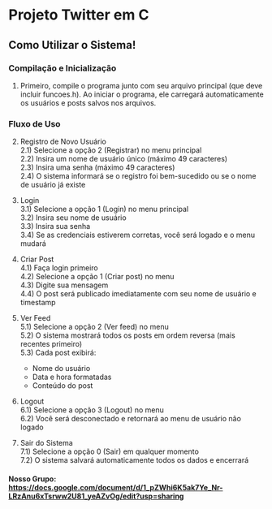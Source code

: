 # Projeto Twitter em C
## Como Utilizar o Sistema!
### Compilação e Inicialização
 1) Primeiro, compile o programa junto com seu arquivo principal (que deve incluir funcoes.h). Ao iniciar o programa, ele carregará automaticamente os usuários e posts salvos nos arquivos.
### Fluxo de Uso
 2) Registro de Novo Usuário  \
   2.1) Selecione a opção 2 (Registrar) no menu principal  \
   2.2) Insira um nome de usuário único (máximo 49 caracteres)  \
   2.3) Insira uma senha (máximo 49 caracteres)  \
   2.4) O sistema informará se o registro foi bem-sucedido ou se o nome de usuário já existe   
    
 3) Login  \
   3.1) Selecione a opção 1 (Login) no menu principal  \
   3.2) Insira seu nome de usuário  \
   3.3) Insira sua senha  \
   3.4) Se as credenciais estiverem corretas, você será logado e o menu mudará  
    
 4) Criar Post  \
   4.1) Faça login primeiro  \
   4.2) Selecione a opção 1 (Criar post) no menu  \
   4.3) Digite sua mensagem  \
   4.4) O post será publicado imediatamente com seu nome de usuário e timestamp  
    
 5) Ver Feed  \
   5.1) Selecione a opção 2 (Ver feed) no menu  \
   5.2) O sistema mostrará todos os posts em ordem reversa (mais recentes primeiro)  \
   5.3) Cada post exibirá:  
     - Nome do usuário  
     - Data e hora formatadas  
     - Conteúdo do post

 7) Logout  \
   6.1) Selecione a opção 3 (Logout) no menu  \
   6.2) Você será desconectado e retornará ao menu de usuário não logado  

 8) Sair do Sistema  \
   7.1) Selecione a opção 0 (Sair) em qualquer momento  \
   7.2) O sistema salvará automaticamente todos os dados e encerrará

#### Nosso Grupo: https://docs.google.com/document/d/1_pZWhi6K5ak7Ye_Nr-LRzAnu6xTsrww2U81_yeAZvOg/edit?usp=sharing
